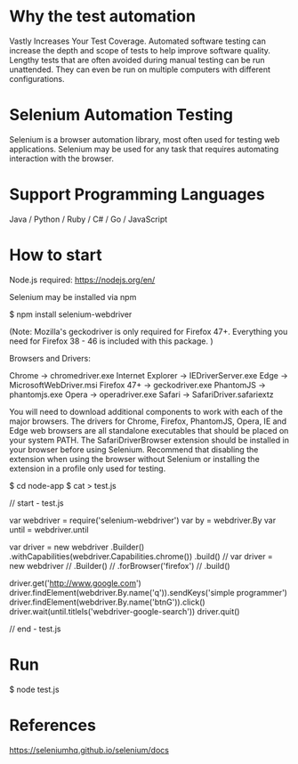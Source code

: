 # Why the test automation

Vastly Increases Your Test Coverage. Automated software testing can increase the depth and scope of tests to help improve software quality. Lengthy tests that are often avoided during manual testing can be run unattended. They can even be run on multiple computers with different configurations.

# Selenium Automation Testing

Selenium is a browser automation library, most often used for testing web applications. Selenium may be used for any task that requires automating interaction with the browser. 

# Support Programming Languages

Java / Python / Ruby / C# / Go / JavaScript

# How to start

Node.js required: https://nodejs.org/en/

Selenium may be installed via npm 

$ npm install selenium-webdriver

(Note: Mozilla's geckodriver is only required for Firefox 47+. Everything you need for Firefox 38 - 46 is included with this package. )

Browsers and Drivers: 

Chrome -> chromedriver.exe
Internet Explorer -> IEDriverServer.exe
Edge -> MicrosoftWebDriver.msi
Firefox 47+ -> geckodriver.exe
PhantomJS -> phantomjs.exe
Opera -> operadriver.exe
Safari -> SafariDriver.safariextz

You will need to download additional components to work with each of the major browsers. The drivers for Chrome, Firefox, PhantomJS, Opera, IE and Edge web browsers are all standalone executables that should be placed on your system PATH. The SafariDriverBrowser extension should be installed in your browser before using Selenium. Recommend that disabling the extension when using the browser without Selenium or installing the extension in a profile only used for testing. 

$ cd node-app
$ cat > test.js

// start - test.js

var webdriver = require('selenium-webdriver')
var by = webdriver.By
var until = webdriver.until

var driver = new webdriver
   .Builder()
   .withCapabilities(webdriver.Capabilities.chrome())
   .build()
// var driver = new webdriver
//   .Builder()
//   .forBrowser('firefox')
//   .build()
 
driver.get('http://www.google.com')
driver.findElement(webdriver.By.name('q')).sendKeys('simple programmer')
driver.findElement(webdriver.By.name('btnG')).click()
driver.wait(until.titleIs('webdriver-google-search'))
driver.quit()

// end - test.js

# Run

$ node test.js

# References

https://seleniumhq.github.io/selenium/docs







